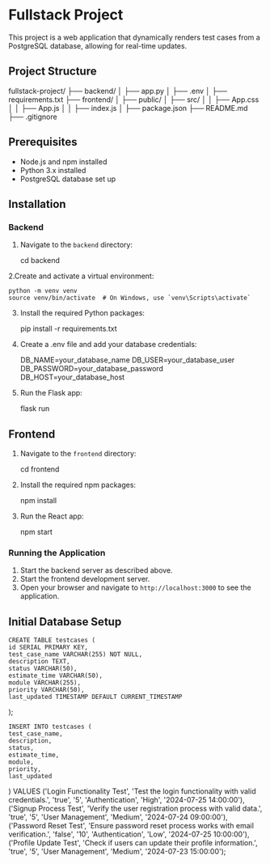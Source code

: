 # Fullstack Project

This project is a web application that dynamically renders test cases from a PostgreSQL database, allowing for real-time updates.

## Project Structure

fullstack-project/
├── backend/
│   ├── app.py
│   ├── .env
│   ├── requirements.txt
├── frontend/
│   ├── public/
│   ├── src/
│   │   ├── App.css
│   │   ├── App.js
│   │   ├── index.js
│   ├── package.json
├── README.md
├── .gitignore

## Prerequisites

  - Node.js and npm installed
  - Python 3.x installed
  - PostgreSQL database set up

## Installation

### Backend

1. Navigate to the `backend` directory:

	cd backend

2.Create and activate a virtual environment:
	
	python -m venv venv
	source venv/bin/activate  # On Windows, use `venv\Scripts\activate`

3. Install the required Python packages:

	pip install -r requirements.txt

4. Create a .env file and add your database credentials:
	
	DB_NAME=your_database_name
	DB_USER=your_database_user
	DB_PASSWORD=your_database_password
	DB_HOST=your_database_host

5. Run the Flask app:
	
	flask run


## Frontend
	
1. Navigate to the `frontend` directory:

	cd frontend

2. Install the required npm packages:
	
	npm install

3. Run the React app:
 	
 	npm start


### Running the Application
	
1. Start the backend server as described above.
2. Start the frontend development server.
3. Open your browser and navigate to `http://localhost:3000` to see the application.

## Initial Database Setup
	
	CREATE TABLE testcases (
    id SERIAL PRIMARY KEY,
    test_case_name VARCHAR(255) NOT NULL,
    description TEXT,
    status VARCHAR(50),
    estimate_time VARCHAR(50),
    module VARCHAR(255),
    priority VARCHAR(50),
    last_updated TIMESTAMP DEFAULT CURRENT_TIMESTAMP
);

	INSERT INTO testcases (
    test_case_name,
    description,
    status,
    estimate_time,
    module,
    priority,
    last_updated
) VALUES
    ('Login Functionality Test', 'Test the login functionality with valid credentials.', 'true', '5', 'Authentication', 'High', '2024-07-25 14:00:00'),
    ('Signup Process Test', 'Verify the user registration process with valid data.', 'true', '5', 'User Management', 'Medium', '2024-07-24 09:00:00'),
    ('Password Reset Test', 'Ensure password reset process works with email verification.', 'false', '10', 'Authentication', 'Low', '2024-07-25 10:00:00'),
    ('Profile Update Test', 'Check if users can update their profile information.', 'true', '5', 'User Management', 'Medium', '2024-07-23 15:00:00');


